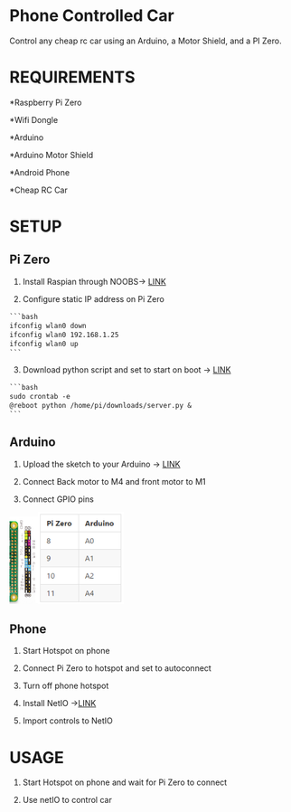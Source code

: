 # Phone Controlled Car


Control any cheap rc car using an Arduino, a Motor Shield, and a PI Zero.
# REQUIREMENTS

*Raspberry Pi Zero

*Wifi Dongle

*Arduino

*Arduino Motor Shield

*Android Phone

*Cheap RC Car

# SETUP


Pi Zero
-----
  1. Install Raspian through NOOBS-> <a href="https://www.raspberrypi.org/downloads/noobs/">LINK</a>

  2. Configure static IP address on Pi Zero
  
    ```bash
    ifconfig wlan0 down
    ifconfig wlan0 192.168.1.25
    ifconfig wlan0 up
    ```
  3. Download python script and set to start on boot -> <a href="https://github.com/jdial1/Phone-Controlled-RC-Car/blob/master/Ras%20Pi%20Zero/Python%20server%20script">LINK</a>
  
    ```bash
    sudo crontab -e
    @reboot python /home/pi/downloads/server.py &
    ```

Arduino
-----
  1. Upload the sketch to your Arduino -> <a href="https://github.com/jdial1/Phone-Controlled-RC-Car/blob/master/Arduino/Arduino%20RC%20Car%20Sketch">LINK</a>

  2. Connect Back motor to M4 and front motor to M1

  3. Connect GPIO pins

<img src="https://github.com/jdial1/Phone-Controlled-RC-Car/blob/master/images/Pi-Zero-GPIO-PINOUT.PNG" Width=10%></img><img src="https://github.com/jdial1/Phone-Controlled-RC-Car/blob/master/images/Pi-table.PNG" Width=30%></img>




Phone
-----
  1. Start Hotspot on phone

  2. Connect Pi Zero to hotspot and set to autoconnect

  3. Turn off phone hotspot

  4. Install NetIO -><a href="https://play.google.com/store/apps/details?id=com.luvago.netio&hl=en">LINK</a>

  5. Import controls to NetIO



# USAGE

  1. Start Hotspot on phone and wait for Pi Zero to connect

  2. Use netIO to control car
